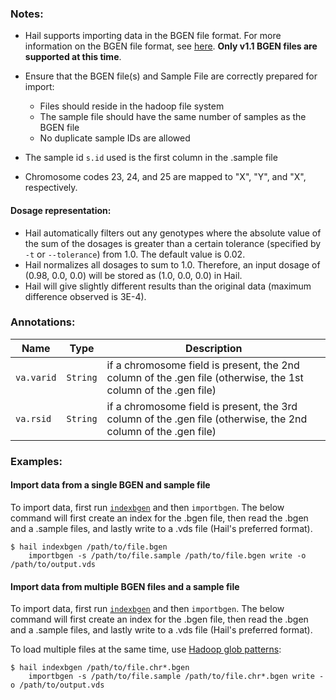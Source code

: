 <div class="cmdhead"></div>

<div class="description"></div>

<div class="synopsis"></div>

<div class="options"></div>

<div class="cmdsubsection">

### Notes:

 - Hail supports importing data in the BGEN file format. For more information on the BGEN file format, see [here](http://www.well.ox.ac.uk/~gav/bgen_format/bgen_format_v1.1.html). **Only v1.1 BGEN files are supported at this time**.

 - Ensure that the BGEN file(s) and Sample File are correctly prepared for import:
    - Files should reside in the hadoop file system
    - The sample file should have the same number of samples as the BGEN file
    - No duplicate sample IDs are allowed
    
 - The sample id `s.id` used is the first column in the .sample file
  
 - Chromosome codes 23, 24, and 25 are mapped to "X", "Y", and "X", respectively.
  
#### Dosage representation:
 - Hail automatically filters out any genotypes where the absolute value of the sum of the dosages is greater than a certain tolerance (specified by `-t` or `--tolerance`) from 1.0. The default value is 0.02.
 - Hail normalizes all dosages to sum to 1.0. Therefore, an input dosage of (0.98, 0.0, 0.0) will be stored as (1.0, 0.0, 0.0) in Hail.
 - Hail will give slightly different results than the original data (maximum difference observed is 3E-4). 

</div>
 
<div class="cmdsubsection">

### Annotations:

Name | Type | Description
--- | :-: | ---
`va.varid` |   `String` | if a chromosome field is present, the 2nd column of the .gen file (otherwise, the 1st column of the .gen file)
`va.rsid`  |        `String` | if a chromosome field is present, the 3rd column of the .gen file (otherwise, the 2nd column of the .gen file)

</div>

<div class="cmdsubsection">

### Examples:

<h4 class="example">Import data from a single BGEN and sample file</h4>

To import data, first run [`indexbgen`](#indexbgen) and then `importbgen`.  The below command will first create an index for the .bgen file, then read the .bgen and a .sample files, and lastly write to a .vds file (Hail's preferred format).
``` 
$ hail indexbgen /path/to/file.bgen 
    importbgen -s /path/to/file.sample /path/to/file.bgen write -o /path/to/output.vds
```
 
<h4 class="example">Import data from multiple BGEN files and a sample file</h4>

To import data, first run [`indexbgen`](#indexbgen) and then `importbgen`.  The below command will first create an index for the .bgen file, then read the .bgen and a .sample files, and lastly write to a .vds file (Hail's preferred format).

To load multiple files at the same time, use [Hadoop glob patterns](reference.html#hadoopglob):
``` 
$ hail indexbgen /path/to/file.chr*.bgen
    importbgen -s /path/to/file.sample /path/to/file.chr*.bgen write -o /path/to/output.vds
```

</div>